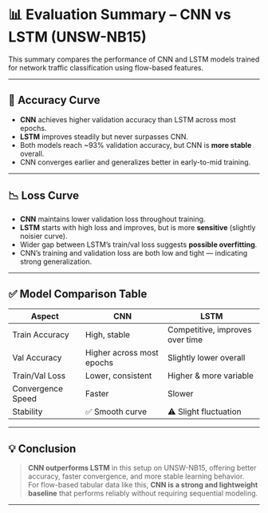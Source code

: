 # 📊 Evaluation Summary – CNN vs LSTM (UNSW-NB15)

This summary compares the performance of CNN and LSTM models trained for network traffic classification using flow-based features.

---

## 🧪 Accuracy Curve

- **CNN** achieves higher validation accuracy than LSTM across most epochs.
- **LSTM** improves steadily but never surpasses CNN.
- Both models reach ~93% validation accuracy, but CNN is **more stable** overall.
- CNN converges earlier and generalizes better in early-to-mid training.

---

## 📉 Loss Curve

- **CNN** maintains lower validation loss throughout training.
- **LSTM** starts with high loss and improves, but is more **sensitive** (slightly noisier curve).
- Wider gap between LSTM’s train/val loss suggests **possible overfitting**.
- CNN’s training and validation loss are both low and tight — indicating strong generalization.

---

## ✅ Model Comparison Table

| Aspect             | CNN                         | LSTM                        |
|--------------------|------------------------------|-----------------------------|
| Train Accuracy     | High, stable                 | Competitive, improves over time |
| Val Accuracy       | Higher across most epochs    | Slightly lower overall      |
| Train/Val Loss     | Lower, consistent            | Higher & more variable      |
| Convergence Speed  | Faster                       | Slower                      |
| Stability          | ✅ Smooth curve              | ⚠️ Slight fluctuation       |

---

## 💡 Conclusion

> **CNN outperforms LSTM** in this setup on UNSW-NB15, offering better accuracy, faster convergence, and more stable learning behavior.  
> For flow-based tabular data like this, **CNN is a strong and lightweight baseline** that performs reliably without requiring sequential modeling.

---